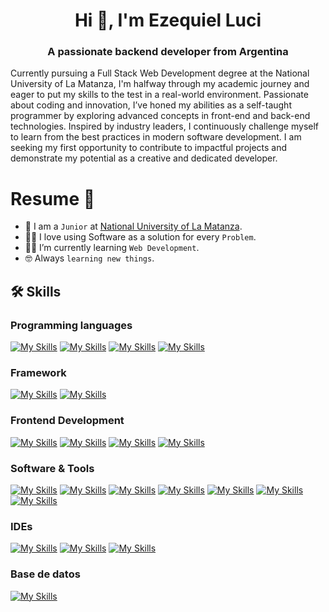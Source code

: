 <h1 align="center">Hi 👋, I'm Ezequiel Luci</h1>
<h3 align="center">A passionate backend developer from Argentina</h3>
<p >Currently pursuing a Full Stack Web Development degree at the National University of La Matanza, I'm halfway through my academic journey and eager to put my skills to the test in a real-world environment. Passionate about coding and innovation, I’ve honed my abilities as a self-taught programmer by exploring advanced concepts in front-end and back-end technologies. Inspired by industry leaders, I continuously challenge myself to learn from the best practices in modern software development. I am seeking my first opportunity to contribute to impactful projects and demonstrate my potential as a creative and dedicated developer.</p>

#  Resume 👾
- :school: I am a `Junior` at [National University of La Matanza](https://www.unlam.edu.ar/).
- :technologist: I love using Software as a solution for every `Problem`.
- :student: I’m currently learning `Web Development`.
- :nerd_face: Always `learning new things`.

## 🛠️ Skills
### Programming languages
[![My Skills](https://skillicons.dev/icons?i=javascript)](https://skillicons.dev)
[![My Skills](https://skillicons.dev/icons?i=c)](https://skillicons.dev)
[![My Skills](https://skillicons.dev/icons?i=java)](https://skillicons.dev)
[![My Skills](https://skillicons.dev/icons?i=ts)](https://skillicons.dev)

### Framework
[![My Skills](https://skillicons.dev/icons?i=spring)](https://skillicons.dev)
[![My Skills](https://skillicons.dev/icons?i=hibernate)](https://skillicons.dev)


### Frontend Development
[![My Skills](https://skillicons.dev/icons?i=html)](https://skillicons.dev)
[![My Skills](https://skillicons.dev/icons?i=css)](https://skillicons.dev)
[![My Skills](https://skillicons.dev/icons?i=react)](https://skillicons.dev)
[![My Skills](https://skillicons.dev/icons?i=tailwind)](https://skillicons.dev)

### Software & Tools
[![My Skills](https://skillicons.dev/icons?i=git)](https://skillicons.dev)
[![My Skills](https://skillicons.dev/icons?i=github)](https://skillicons.dev)
[![My Skills](https://skillicons.dev/icons?i=postman)](https://skillicons.dev)
[![My Skills](https://skillicons.dev/icons?i=gradle)](https://skillicons.dev)
[![My Skills](https://skillicons.dev/icons?i=bootstrap)](https://skillicons.dev)
[![My Skills](https://skillicons.dev/icons?i=figma)](https://skillicons.dev)
[![My Skills](https://skillicons.dev/icons?i=vite)](https://skillicons.dev)

### IDEs
[![My Skills](https://skillicons.dev/icons?i=eclipse)](https://skillicons.dev)
[![My Skills](https://skillicons.dev/icons?i=vscode)](https://skillicons.dev)
[![My Skills](https://skillicons.dev/icons?i=intellij)](https://skillicons.dev)

### Base de datos
[![My Skills](https://skillicons.dev/icons?i=mysql)](https://skillicons.dev)




